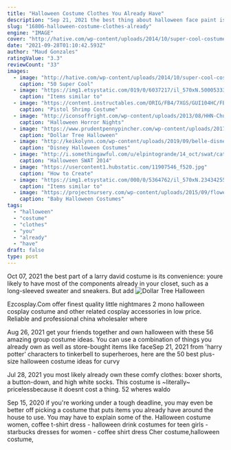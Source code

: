 ```yaml
---
title: "Halloween Costume Clothes You Already Have"
description: "Sep 21, 2021 the best thing about halloween face paint is that it can function as a costume on its own, or you can pair it with different clothes, wigs, and accessories to put together a stellar (or,"
slug: "16806-halloween-costume-clothes-already"
engine: "IMAGE"
cover: "http://hative.com/wp-content/uploads/2014/10/super-cool-costume-ideas/11-scarecrow-costume.jpg"
date: "2021-09-28T01:10:42.593Z"
author: "Maud Gonzales"
ratingValue: "3.3"
reviewCount: "33"
images:
  - image: "http://hative.com/wp-content/uploads/2014/10/super-cool-costume-ideas/11-scarecrow-costume.jpg"
    caption: "50 Super Cool"
  - image: "https://img1.etsystatic.com/019/0/6037217/il_570xN.500053333_qofu.jpg"
    caption: "Items similar to"
  - image: "https://content.instructables.com/ORIG/FB4/7XGS/GUI104HC/FB47XGSGUI104HC.jpg?auto=webp&frame=1"
    caption: "Pistol Shrimp Costume"
  - image: "http://iconsoffright.com/wp-content/uploads/2013/08/HHN-Chucky-Costume_Fotor.jpg"
    caption: "Halloween Horror Nights"
  - image: "https://www.prudentpennypincher.com/wp-content/uploads/2017/09/HalloweenDecorations-510x1024.png"
    caption: "Dollar Tree Halloween"
  - image: "http://keikolynn.com/wp-content/uploads/2019/09/belle-disney-halloween-costume-keiko-lynn-1.jpg"
    caption: "Disney Halloween Costumes"
  - image: "http://i.somethingawful.com/u/elpintogrande/14_oct/swat/catshark.jpg"
    caption: "Halloween SWAT 2014"
  - image: "https://usercontent1.hubstatic.com/11907546_f520.jpg"
    caption: "How to Create"
  - image: "https://img1.etsystatic.com/000/0/5364762/il_570xN.234342555.jpg"
    caption: "Items similar to"
  - image: "https://projectnursery.com/wp-content/uploads/2015/09/flower-costume.jpg"
    caption: "Baby Halloween Costumes"
tags:
  - "halloween"
  - "costume"
  - "clothes"
  - "you"
  - "already"
  - "have"
draft: false
type: post
---
```


Oct 07, 2021 the best part of a larry david costume is its convenience: youre likely to have most of the components already in your closet, such as a long-sleeved sweater and sneakers. But add
![Dollar Tree Halloween](https://www.prudentpennypincher.com/wp-content/uploads/2017/09/HalloweenDecorations-510x1024.png "Dollar Tree Halloween")

Ezcosplay.Com offer finest quality little nightmares 2 mono halloween cosplay costume and other related cosplay accessories in low price. Reliable and professional china wholesaler where
<!--inArticleAds-->

<!--galleryOne-->

Aug 26, 2021 get your friends together and own halloween with these 56 amazing group costume ideas.  You can use a combination of things you already own as well as store-bought items like faceSep 21, 2021 from 'harry potter' characters to tinkerbell to superheroes, here are the 50 best plus-size halloween costume ideas for curvy
<!--inArticleAds-->

<!--galleryTwo-->

Jul 28, 2021 you most likely already own these comfy clothes: boxer shorts, a button-down, and high white socks. This costume is ~literally~ pricelessbecause it doesnt cost a thing. 52 wheres waldo
<!--galleryThree-->

Sep 15, 2020 if you're working under a tough deadline, you may even be better off picking a costume that puts items you already have around the house to use. You may have to explain some of the. Halloween costume women, coffee t-shirt dress - halloween drink costumes for teen girls - starbucks dresses for women - coffee shirt dress  Cher costume,halloween costume,